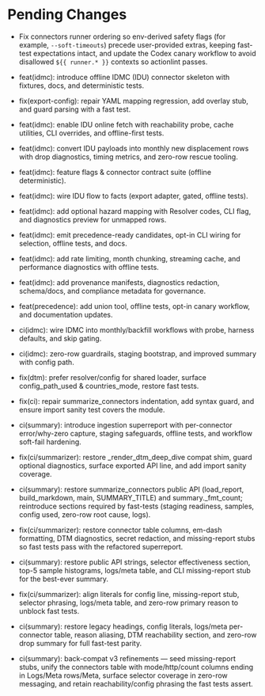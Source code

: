 # Pending Changes

- Fix connectors runner ordering so env-derived safety flags (for example, `--soft-timeouts`) precede user-provided extras, keeping fast-test expectations intact, and update the Codex canary workflow to avoid disallowed `${{ runner.* }}` contexts so actionlint passes.
- feat(idmc): introduce offline IDMC (IDU) connector skeleton with fixtures, docs, and deterministic tests.
- fix(export-config): repair YAML mapping regression, add overlay stub, and guard parsing with a fast test.
- feat(idmc): enable IDU online fetch with reachability probe, cache utilities, CLI overrides, and offline-first tests.
- feat(idmc): convert IDU payloads into monthly new displacement rows with drop diagnostics, timing metrics, and zero-row rescue tooling.
- feat(idmc): feature flags & connector contract suite (offline deterministic).
- feat(idmc): wire IDU flow to facts (export adapter, gated, offline tests).
- feat(idmc): add optional hazard mapping with Resolver codes, CLI flag, and
  diagnostics preview for unmapped rows.
- feat(idmc): emit precedence-ready candidates, opt-in CLI wiring for
  selection, offline tests, and docs.
- feat(idmc): add rate limiting, month chunking, streaming cache, and
  performance diagnostics with offline tests.
- feat(idmc): add provenance manifests, diagnostics redaction, schema/docs, and
  compliance metadata for governance.
- feat(precedence): add union tool, offline tests, opt-in canary workflow, and
  documentation updates.
- ci(idmc): wire IDMC into monthly/backfill workflows with probe, harness defaults, and skip gating.
- ci(idmc): zero-row guardrails, staging bootstrap, and improved summary with config path.
- fix(dtm): prefer resolver/config for shared loader, surface config_path_used & countries_mode, restore fast tests.
- fix(ci): repair summarize_connectors indentation, add syntax guard, and ensure import sanity test covers the module.
- ci(summary): introduce ingestion superreport with per-connector error/why-zero capture, staging safeguards, offline tests, and workflow soft-fail hardening.
- fix(ci/summarizer): restore _render_dtm_deep_dive compat shim, guard optional diagnostics, surface exported API line, and add import sanity coverage.

- ci(summary): restore summarize_connectors public API (load_report, build_markdown, main, SUMMARY_TITLE) and summary._fmt_count; reintroduce sections required by fast-tests (staging readiness, samples, config used, zero-row root cause, logs).
- fix(ci/summarizer): restore connector table columns, em-dash formatting, DTM diagnostics, secret redaction, and missing-report stubs so fast tests pass with the refactored superreport.
- ci(summary): restore public API strings, selector effectiveness section, top-5 sample histograms, logs/meta table, and CLI missing-report stub for the best-ever summary.
- fix(ci/summarizer): align literals for config line, missing-report stub, selector phrasing, logs/meta table, and zero-row primary reason to unblock fast tests.
- ci(summary): restore legacy headings, config literals, logs/meta per-connector table, reason aliasing, DTM reachability section, and zero-row drop summary for full fast-test parity.
- ci(summary): back-compat v3 refinements — seed missing-report stubs, unify the connectors table with mode/http/count columns ending in Logs/Meta rows/Meta, surface selector coverage in zero-row messaging, and retain reachability/config phrasing the fast tests assert.
